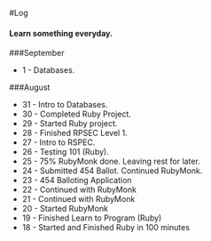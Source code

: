 #Log 

#### Learn something everyday.

###September
- 1 - Databases.

###August 
- 31 - Intro to Databases.
- 30 - Completed Ruby Project.
- 29 - Started Ruby project.
- 28 - Finished RPSEC Level 1.
- 27 - Intro to RSPEC.
- 26 - Testing 101 (Ruby).
- 25 - 75% RubyMonk done. Leaving rest for later.
- 24 - Submitted 454 Ballot. Continued RubyMonk.
- 23 - 454 Balloting Application
- 22 - Continued with RubyMonk
- 21 - Continued with RubyMonk
- 20 - Started RubyMonk
- 19 - Finished Learn to Program (Ruby)
- 18 - Started and Finished Ruby in 100 minutes
